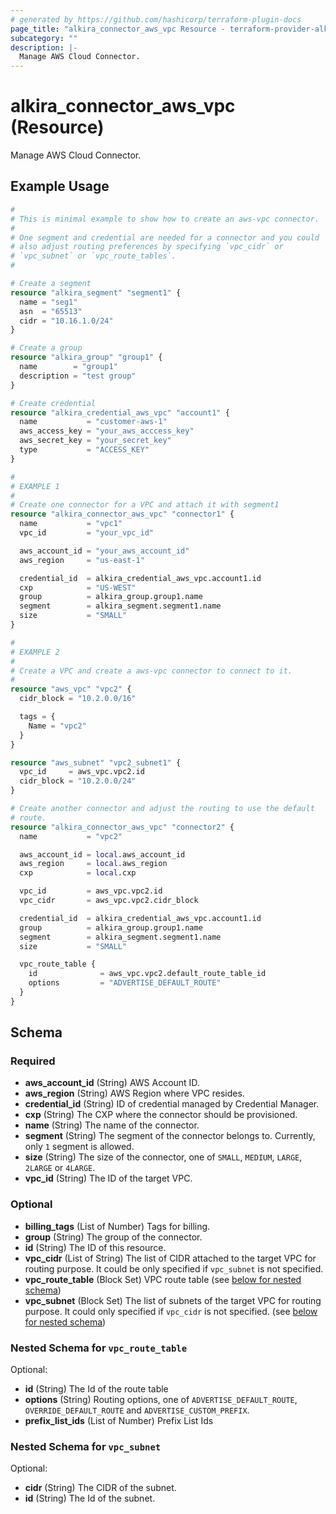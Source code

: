 ```yaml
---
# generated by https://github.com/hashicorp/terraform-plugin-docs
page_title: "alkira_connector_aws_vpc Resource - terraform-provider-alkira"
subcategory: ""
description: |-
  Manage AWS Cloud Connector.
---
```


# alkira_connector_aws_vpc (Resource)

Manage AWS Cloud Connector.

## Example Usage

```terraform
#
# This is minimal example to show how to create an aws-vpc connector.
#
# One segment and credential are needed for a connector and you could
# also adjust routing preferences by specifying `vpc_cidr` or
# `vpc_subnet` or `vpc_route_tables`.
#

# Create a segment
resource "alkira_segment" "segment1" {
  name = "seg1"
  asn  = "65513"
  cidr = "10.16.1.0/24"
}

# Create a group
resource "alkira_group" "group1" {
  name        = "group1"
  description = "test group"
}

# Create credential
resource "alkira_credential_aws_vpc" "account1" {
  name           = "customer-aws-1"
  aws_access_key = "your_aws_acccess_key"
  aws_secret_key = "your_secret_key"
  type           = "ACCESS_KEY"
}

#
# EXAMPLE 1
#
# Create one connector for a VPC and attach it with segment1
resource "alkira_connector_aws_vpc" "connector1" {
  name           = "vpc1"
  vpc_id         = "your_vpc_id"

  aws_account_id = "your_aws_account_id"
  aws_region     = "us-east-1"

  credential_id  = alkira_credential_aws_vpc.account1.id
  cxp            = "US-WEST"
  group          = alkira_group.group1.name
  segment        = alkira_segment.segment1.name
  size           = "SMALL"
}

#
# EXAMPLE 2
#
# Create a VPC and create a aws-vpc connector to connect to it.
#
resource "aws_vpc" "vpc2" {
  cidr_block = "10.2.0.0/16"

  tags = {
    Name = "vpc2"
  }
}

resource "aws_subnet" "vpc2_subnet1" {
  vpc_id     = aws_vpc.vpc2.id
  cidr_block = "10.2.0.0/24"
}

# Create another connector and adjust the routing to use the default
# route.
resource "alkira_connector_aws_vpc" "connector2" {
  name           = "vpc2"

  aws_account_id = local.aws_account_id
  aws_region     = local.aws_region
  cxp            = local.cxp

  vpc_id         = aws_vpc.vpc2.id
  vpc_cidr       = aws_vpc.vpc2.cidr_block

  credential_id  = alkira_credential_aws_vpc.account1.id
  group          = alkira_group.group1.name
  segment        = alkira_segment.segment1.name
  size           = "SMALL"

  vpc_route_table {
    id              = aws_vpc.vpc2.default_route_table_id
    options         = "ADVERTISE_DEFAULT_ROUTE"
  }
}
```

<!-- schema generated by tfplugindocs -->
## Schema

### Required

- **aws_account_id** (String) AWS Account ID.
- **aws_region** (String) AWS Region where VPC resides.
- **credential_id** (String) ID of credential managed by Credential Manager.
- **cxp** (String) The CXP where the connector should be provisioned.
- **name** (String) The name of the connector.
- **segment** (String) The segment of the connector belongs to. Currently, only `1` segment is allowed.
- **size** (String) The size of the connector, one of `SMALL`, `MEDIUM`, `LARGE`, `2LARGE` or `4LARGE`.
- **vpc_id** (String) The ID of the target VPC.

### Optional

- **billing_tags** (List of Number) Tags for billing.
- **group** (String) The group of the connector.
- **id** (String) The ID of this resource.
- **vpc_cidr** (List of String) The list of CIDR attached to the target VPC for routing purpose. It could be only specified if `vpc_subnet` is not specified.
- **vpc_route_table** (Block Set) VPC route table (see [below for nested schema](#nestedblock--vpc_route_table))
- **vpc_subnet** (Block Set) The list of subnets of the target VPC for routing purpose. It could only specified if `vpc_cidr` is not specified. (see [below for nested schema](#nestedblock--vpc_subnet))

<a id="nestedblock--vpc_route_table"></a>
### Nested Schema for `vpc_route_table`

Optional:

- **id** (String) The Id of the route table
- **options** (String) Routing options, one of `ADVERTISE_DEFAULT_ROUTE`, `OVERRIDE_DEFAULT_ROUTE` and `ADVERTISE_CUSTOM_PREFIX`.
- **prefix_list_ids** (List of Number) Prefix List Ids


<a id="nestedblock--vpc_subnet"></a>
### Nested Schema for `vpc_subnet`

Optional:

- **cidr** (String) The CIDR of the subnet.
- **id** (String) The Id of the subnet.


